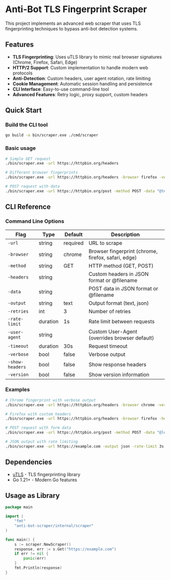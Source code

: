 # Anti-Bot TLS Fingerprint Scraper

This project implements an advanced web scraper that uses TLS fingerprinting techniques to bypass anti-bot detection systems.

## Features

- **TLS Fingerprinting**: Uses uTLS library to mimic real browser signatures (Chrome, Firefox, Safari, Edge)
- **HTTP/2 Support**: Custom implementation to handle modern web protocols
- **Anti-Detection**: Custom headers, user agent rotation, rate limiting
- **Cookie Management**: Automatic session handling and persistence
- **CLI Interface**: Easy-to-use command-line tool
- **Advanced Features**: Retry logic, proxy support, custom headers

## Quick Start

### Build the CLI tool
```bash
go build -o bin/scraper.exe ./cmd/scraper
```

### Basic usage
```bash
# Simple GET request
./bin/scraper.exe -url https://httpbin.org/headers

# Different browser fingerprints
./bin/scraper.exe -url https://httpbin.org/headers -browser firefox -verbose

# POST request with data
./bin/scraper.exe -url https://httpbin.org/post -method POST -data "@test_data.json"
```

## CLI Reference

### Command Line Options

| Flag | Type | Default | Description |
|------|------|---------|-------------|
| `-url` | string | required | URL to scrape |
| `-browser` | string | chrome | Browser fingerprint (chrome, firefox, safari, edge) |
| `-method` | string | GET | HTTP method (GET, POST) |
| `-headers` | string | | Custom headers in JSON format or @filename |
| `-data` | string | | POST data in JSON format or @filename |
| `-output` | string | text | Output format (text, json) |
| `-retries` | int | 3 | Number of retries |
| `-rate-limit` | duration | 1s | Rate limit between requests |
| `-user-agent` | string | | Custom User-Agent (overrides browser default) |
| `-timeout` | duration | 30s | Request timeout |
| `-verbose` | bool | false | Verbose output |
| `-show-headers` | bool | false | Show response headers |
| `-version` | bool | false | Show version information |

### Examples

```bash
# Chrome fingerprint with verbose output
./bin/scraper.exe -url https://httpbin.org/headers -browser chrome -verbose

# Firefox with custom headers
./bin/scraper.exe -url https://httpbin.org/headers -browser firefox -headers "@headers.json"

# POST request with form data
./bin/scraper.exe -url https://httpbin.org/post -method POST -data "@login.json"

# JSON output with rate limiting
./bin/scraper.exe -url https://example.com -output json -rate-limit 3s -retries 5
```

## Dependencies

- [uTLS](https://github.com/refraction-networking/utls) - TLS fingerprinting library
- Go 1.21+ - Modern Go features

## Usage as Library

```go
package main

import (
    "fmt"
    "anti-bot-scraper/internal/scraper"
)

func main() {
    s := scraper.NewScraper()
    response, err := s.Get("https://example.com")
    if err != nil {
        panic(err)
    }
    fmt.Println(response)
}
```
